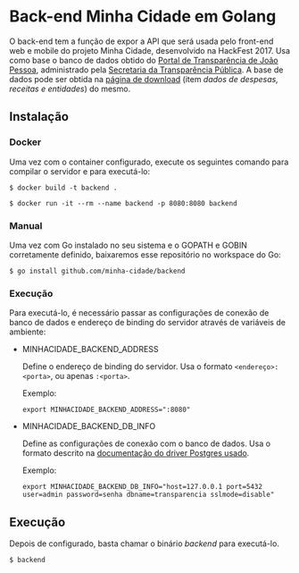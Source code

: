 # Back-end Minha Cidade em Golang
O back-end tem a função de expor a API que será usada pelo front-end web e
mobile do projeto Minha Cidade, desenvolvido na HackFest 2017. Usa como base
o banco de dados obtido do [Portal de Transparência de João Pessoa](http://transparencia.joaopessoa.pb.gov.br/),
administrado pela [Secretaria da Transparência Pública](http://www.joaopessoa.pb.gov.br/secretarias/setransp/).
A base de dados pode ser obtida na [página de download](http://transparencia.joaopessoa.pb.gov.br/download) (item *dados de despesas, receitas e entidades*)
do mesmo.

## Instalação

### Docker
Uma vez com o container configurado, execute os seguintes comando para compilar
o servidor e para executá-lo:

    $ docker build -t backend .

    $ docker run -it --rm --name backend -p 8080:8080 backend

### Manual
Uma vez com Go instalado no seu sistema e o GOPATH e GOBIN corretamente definido, baixaremos
esse repositório no workspace do Go:

    $ go install github.com/minha-cidade/backend

### Execução
Para executá-lo, é necessário passar as configurações de conexão de banco de
dados e endereço de binding do servidor através de variáveis de ambiente:

* MINHACIDADE_BACKEND_ADDRESS

  Define o endereço de binding do servidor. Usa o formato `<endereço>:<porta>`,
  ou apenas `:<porta>`.

  Exemplo:

      export MINHACIDADE_BACKEND_ADDRESS=":8080"

* MINHACIDADE_BACKEND_DB_INFO

  Define as configurações de conexão com o banco de dados. Usa o formato descrito
  na [documentação do driver Postgres usado](https://godoc.org/github.com/lib/pq#hdr-Connection_String_Parameters).

  Exemplo:

      export MINHACIDADE_BACKEND_DB_INFO="host=127.0.0.1 port=5432 user=admin password=senha dbname=transparencia sslmode=disable"

## Execução

Depois de configurado, basta chamar o binário *backend* para executá-lo.

    $ backend

